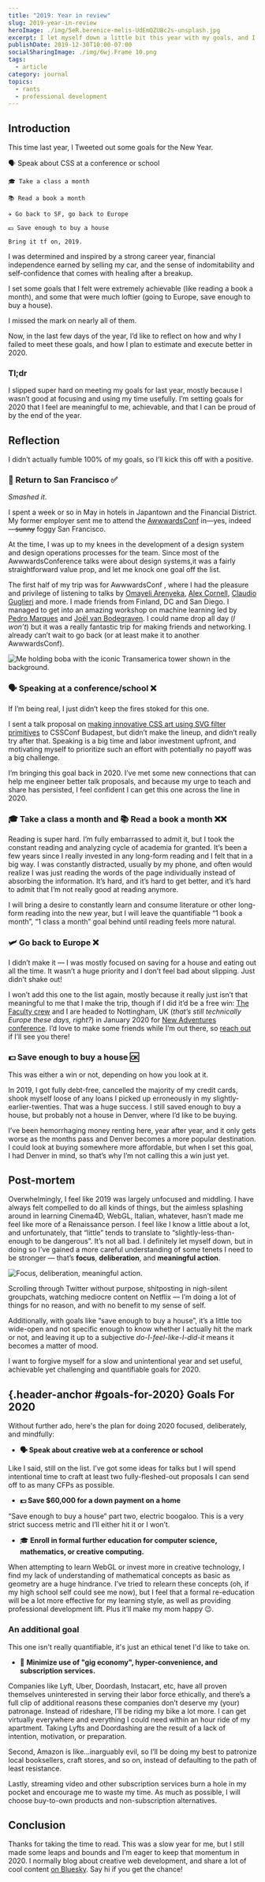 ```yaml
---
title: "2019: Year in review"
slug: 2019-year-in-review
heroImage: ./img/5eR.berenice-melis-UdEmQZUBc2s-unsplash.jpg
excerpt: I let myself down a little bit this year with my goals, and I'd like to examine how and why that happened. I'm staying hopeful, estimating better, and executing better in 2020.
publishDate: 2019-12-30T10:00-07:00
socialSharingImage: ./img/6wj.Frame 10.png
tags:
  - article
category: journal
topics:
  - rants
  - professional development
---
```


## Introduction

This time last year, I Tweeted out some goals for the New Year.

<embed-twitter author="@404boyfriend" permalink="https://twitter.com/404boyfriend/status/1079830658946555907" date="December 31, 2018">
    🗣️ Speak about CSS at a conference or school

    🎓 Take a class a month

    📚 Read a book a month

    ✈️ Go back to SF, go back to Europe

    💵 Save enough to buy a house
    
    Bring it tf on, 2019.
</embed-twitter>

I was determined and inspired by a strong career year, financial independence earned by selling my car, and the sense of indomitability and self-confidence that comes with healing after a breakup.

I set some goals that I felt were extremely achievable (like reading a book a month), and some that were much loftier (going to Europe, save enough to buy a house).

I missed the mark on nearly all of them.

Now, in the last few days of the year, I’d like to reflect on how and why I failed to meet these goals, and how I plan to estimate and execute better in 2020.

### Tl;dr

I slipped super hard on meeting my goals for last year, mostly because I wasn’t good at focusing and using my time usefully. I’m setting goals for 2020 that I feel are meaningful to me, achievable, and that I can be proud of by the end of the year.

## Reflection

I didn’t actually fumble 100% of my goals, so I’ll kick this off with a positive.

### 🌉 Return to San Francisco ✅

_Smashed it_.

I spent a week or so in May in hotels in Japantown and the Financial District. My former employer sent me to attend the [AwwwardsConf](https://www.awwwards.com/conference-san-francisco-2019/) in—yes, indeed—~~sunny~~ foggy San Francisco.

At the time, I was up to my knees in the development of a design system and design operations processes for the team. Since most of the AwwwardsConference talks were about design systems,it was a fairly straightforward value prop, and let me knock one goal off the list.

The first half of my trip was for AwwwardsConf , where I had the pleasure and privilege of listening to talks by [Omayeli Arenyeka](https://www.omayeli.com/), [Alex Cornell](https://www.alexcornell.com/), [Claudio Guglieri](https://guglieri.com/) and more. I made friends from Finland, DC and San Diego. I managed to get into an amazing workshop on machine learning led by [Pedro Marques](https://www.pedromarques.io/) and [Joël van Bodegraven](https://twitter.com/jvb_nl?lang=en). I could name drop all day (_I won’t_) but it was a really fantastic trip for making friends and networking. I already can’t wait to go back (or at least make it to another AwwwardsConf).

![Me holding boba with the iconic Transamerica tower shown in the background.](https://res.cloudinary.com/henry-codes/image/upload/v1735169302/2019-05-11_12.32.58_1_csoxyz.jpg)

### 🗣️ Speaking at a conference/school ❌

If I’m being real, I just didn’t keep the fires stoked for this one.

I sent a talk proposal on [making innovative CSS art using SVG filter primitives](https://codepen.io/xdesro/pen/MzKZrE) to CSSConf Budapest, but didn’t make the lineup, and didn’t really try after that. Speaking is a big time and labor investment upfront, and motivating myself to prioritize such an effort with potentially no payoff was a big challenge.

I’m bringing this goal back in 2020. I’ve met some new connections that can help me engineer better talk proposals, and because my urge to teach and share has persisted, I feel confident I can get this one across the line in 2020.

### 🎓 Take a class a month and 📚 Read a book a month ❌❌

Reading is super hard. I’m fully embarrassed to admit it, but I took the constant reading and analyzing cycle of academia for granted. It’s been a few years since I really invested in any long-form reading and I felt that in a big way. I was constantly distracted, usually by my phone, and often would realize I was just reading the words of the page individually instead of absorbing the information. It’s hard, and it’s hard to get better, and it’s hard to admit that I’m not really good at reading anymore.

I will bring a desire to constantly learn and consume literature or other long-form reading into the new year, but I will leave the quantifiable “1 book a month”, “1 class a month” goal behind until reading feels more natural.

### 🛩 Go back to Europe ❌

I didn’t make it — I was mostly focused on saving for a house and eating out all the time. It wasn’t a huge priority and I don’t feel bad about slipping. Just didn’t shake out!

I won’t add this one to the list again, mostly because it really just isn’t that meaningful to me that I make the trip, though if I did it’d be a free win: [The Faculty crew](https://faculty.com/) and I are headed to Nottingham, UK (_that’s still technically Europe these days, right?_) in January 2020 for [New Adventures conference](https://newadventuresconf.com/2020/). I’d love to make some friends while I’m out there, so [reach out](https://twitter.com/messages/2509306208-2509306208?recipient_id=2509306208) if I’ll see you there!

### 💵 Save enough to buy a house 🆗

This was either a win or not, depending on how you look at it.

In 2019, I got fully debt-free, cancelled the majority of my credit cards, shook myself loose of any loans I picked up erroneously in my slightly-earlier-twenties. That was a huge success. I still saved enough to buy a house, but probably not a house in Denver, where I’d like to be buying.

I’ve been hemorrhaging money renting here, year after year, and it only gets worse as the months pass and Denver becomes a more popular destination. I could look at buying somewhere more affordable, but when I set this goal, I had Denver in mind, so that’s why I’m not calling this a win just yet.

## Post-mortem

Overwhelmingly, I feel like 2019 was largely unfocused and middling. I have always felt compelled to do all kinds of things, but the aimless splashing around in learning Cinema4D, WebGL, Italian, whatever, hasn’t made me feel like more of a Renaissance person. I feel like I know a little about a lot, and unfortunately, that “little” tends to translate to “slightly-less-than-enough to be dangerous”.
It’s not all bad. I definitely let myself down, but in doing so I’ve gained a more careful understanding of some tenets I need to be stronger — that’s **focus**, **deliberation**, and **meaningful action**.

![Focus, deliberation, meaningful action.](https://res.cloudinary.com/henry-codes/image/upload/v1735169300/keybase-case-01_u8dzea.png)

Scrolling through Twitter without purpose, shitposting in nigh-silent groupchats, watching mediocre content on Netflix — I’m doing a lot of things for no reason, and with no benefit to my sense of self.

Additionally, with goals like “save enough to buy a house”, it’s a little too wide-open and not specific enough to know whether I actually hit the mark or not, and leaving it up to a subjective _do-I-feel-like-I-did-it_ means it becomes a matter of mood.

I want to forgive myself for a slow and unintentional year and set useful, achievable yet challenging and quantifiable goals for 2020.

## [](#goals-for-2020){.header-anchor #goals-for-2020} Goals For 2020

Without further ado, here's the plan for doing 2020 focused, deliberately, and mindfully:

- **🗣️ Speak about creative web at a conference or school**

Like I said, still on the list. I’ve got some ideas for talks but I will spend intentional time to craft at least two fully-fleshed-out proposals I can send off to as many CFPs as possible.

- **💵 Save $60,000 for a down payment on a home**

“Save enough to buy a house” part two, electric boogaloo. This is a very strict success metric and I’ll either hit it or I won’t.

- 🎓 **Enroll in formal further education for computer science, mathematics, or creative computing.**

When attempting to learn WebGL or invest more in creative technology, I find my lack of understanding of mathematical concepts as basic as geometry are a huge hindrance. I’ve tried to relearn these concepts (oh, if my high school self could see me now), but I feel that a formal re-education will be a lot more effective for my learning style, as well as providing professional development lift. Plus it’ll make my mom happy 😉.

### An additional goal

This one isn't really quantifiable, it's just an ethical tenet I'd like to take on.

- 🥀 **Minimize use of "gig economy", hyper-convenience, and subscription services.**

Companies like Lyft, Uber, Doordash, Instacart, etc, have all proven themselves uninterested in serving their labor force ethically, and there’s a full clip of additional reasons these companies don’t deserve my (your) patronage. Instead of rideshare, I’ll be riding my bike a lot more. I can get virtually everywhere and everything I could need within an hour ride of my apartment. Taking Lyfts and Doordashing are the result of a lack of intention, motivation, or preparation.

Second, Amazon is like…inarguably evil, so I’ll be doing my best to patronize local booksellers, craft stores, and so on, instead of defaulting to the path of least resistance.

Lastly, streaming video and other subscription services burn a hole in my pocket and encourage me to waste my time. As much as possible, I will choose buy-to-own products and non-subscription alternatives.

## Conclusion

Thanks for taking the time to read. This was a slow year for me, but I still made some leaps and bounds and I’m eager to keep that momentum in 2020. I normally blog about creative web development, and share a lot of cool content [on Bluesky](https://bsky.app/profile/strange.website). Say hi if you get the chance!
